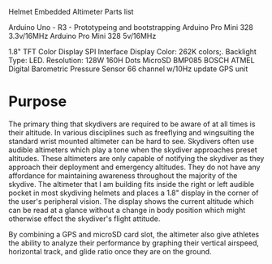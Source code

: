Helmet Embedded Altimeter Parts list

Arduino Uno - R3 - Prototypeing and bootstrapping
Arduino Pro Mini 328 3.3v/16MHz
Arduino Pro Mini 328 5v/16MHz

1.8" TFT Color Display SPI Interface Display Color: 262K colors;. Backlight Type: LED. Resolution: 128W 160H Dots
MicroSD
BMP085 BOSCH ATMEL Digital Barometric Pressure Sensor
66 channel w/10Hz update GPS unit




# Purpose #

The primary thing that skydivers are required to be aware of at all times is their altitude. In various disciplines such as freeflying and wingsuiting the standard wrist mounted altimeter can be hard to see. Skydivers often use audible altimeters which play a tone when the skydiver approaches preset altitudes. These altimeters are only capable of notifying the skydiver as they approach their deployment and emergency altitudes. They do not have any affordance for maintaining awareness throughout the majority of the skydive. The altimeter that I am building fits inside the right or left audible pocket in most skydiving helmets and places a 1.8" display in the corner of the user's peripheral vision. The display shows the current altitude which can be read at a glance without a change in body position which might otherwise effect the skydiver's flight attitude.

By combining a GPS and microSD card slot, the altimeter also give athletes the ability to analyze their performance by graphing their vertical airspeed, horizontal track, and glide ratio once they are on the ground.